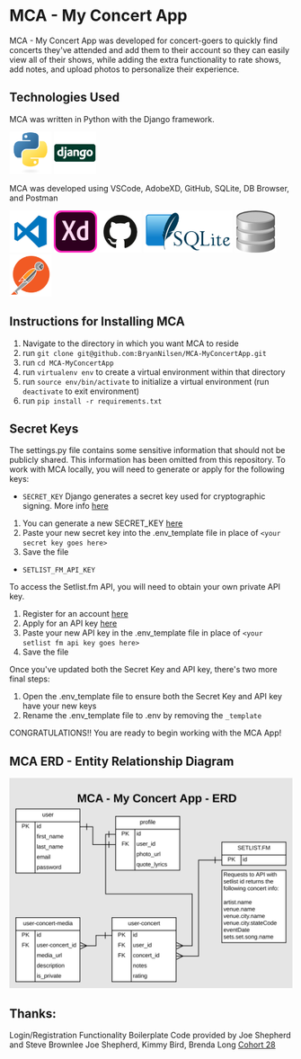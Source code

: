 # MCA - My Concert App
MCA - My Concert App was developed for concert-goers to quickly find concerts they've attended and add them to their account so they can easily view all of their shows, while adding the extra functionality to rate shows, add notes, and upload photos to personalize their experience.


## Technologies Used
MCA was written in Python with the Django framework.

<img src="/mcaapp/static/mcaapp/images/python-logo.svg" height="75" alt="Python Logo"/>
<img src="/mcaapp/static/mcaapp/images/django-logo.svg" height="75" alt="Django Logo"/>

MCA was developed using VSCode, AdobeXD, GitHub, SQLite, DB Browser, and Postman

<img src="/mcaapp/static/mcaapp/images/vscode-logo.png" height="75" alt="VS Code Logo"/>
<img src="/mcaapp/static/mcaapp/images/AdobeXD-logo.png" height="75" alt="Adobe XD Logo"/>
<img src="/mcaapp/static/mcaapp/images/github-logo.png" height="75" alt="Github Logo"/>
<img src="/mcaapp/static/mcaapp/images/sqlite-logo.png" height="75" alt="SQLite Logo"/>
<img src="/mcaapp/static/mcaapp/images/dbbrowser-logo.png" height="75" alt="DB Browser Logo"/>
<img src="/mcaapp/static/mcaapp/images/postman-logo.png" height="75" alt="Postman Logo"/>


## Instructions for Installing MCA
1. Navigate to the directory in which you want MCA to reside
1. run `git clone git@github.com:BryanNilsen/MCA-MyConcertApp.git`
1. run `cd MCA-MyConcertApp`
1. run `virtualenv env` to create a virtual environment within that directory
1. run `source env/bin/activate` to initialize a virtual environment (run `deactivate` to exit environment)
1. run `pip install -r requirements.txt`

## Secret Keys

The settings.py file contains some sensitive information that should not be publicly shared. This information has been omitted from this repository. To work with MCA locally, you will need to generate or apply for the following keys:

- `SECRET_KEY`
Django generates a secret key used for cryptographic signing. More info [here](https://docs.djangoproject.com/en/2.1/ref/settings/#secret-key)

1. You can generate a new SECRET_KEY [here](https://djskgen.herokuapp.com/)
1. Paste your new secret key into the .env_template file in place of `<your secret key goes here>`
1. Save the file

- `SETLIST_FM_API_KEY`

To access the Setlist.fm API, you will need to obtain your own private API key.
1. Register for an account [here](https://www.setlist.fm/signup)
1. Apply for an API key [here](https://www.setlist.fm/settings/api)
1. Paste your new API key in the .env_template file in place of `<your setlist fm api key goes here>`
1. Save the file

Once you've updated both the Secret Key and API key, there's two more final steps:
1. Open the .env_template file to ensure both the Secret Key and API key have your new keys
1. Rename the .env_template file to .env by removing the `_template`

CONGRATULATIONS!! You are ready to begin working with the MCA App!

## MCA ERD - Entity Relationship Diagram

![ERD](MCA-ERD.svg)




## Thanks:
Login/Registration Functionality Boilerplate Code provided by Joe Shepherd and Steve Brownlee
Joe Shepherd, Kimmy Bird, Brenda Long
[Cohort 28](https://nss-day-cohort-28.github.io/Class-Website/)